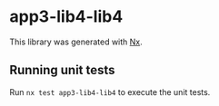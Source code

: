 # app3-lib4-lib4

This library was generated with [Nx](https://nx.dev).

## Running unit tests

Run `nx test app3-lib4-lib4` to execute the unit tests.
